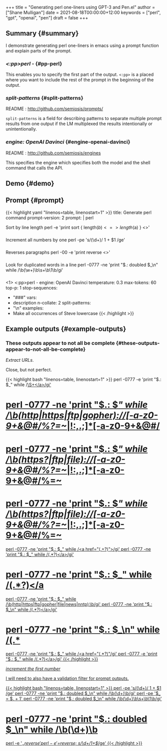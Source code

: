 +++
title = "Generating perl one-liners using GPT-3 and Pen.el"
author = ["Shane Mulligan"]
date = 2021-08-18T00:00:00+12:00
keywords = ["perl", "gpt", "openai", "pen"]
draft = false
+++

## Summary {#summary}

I demonstrate generating perl one-liners in
emacs using a prompt function and explain
parts of the prompt.


### _<:pp>perl -_ {#pp-perl}

This enables you to specify the first part of
the output. `<:pp>` is a placed where you want
to include the rest of the prompt in the
beginning of the output.


### _split-patterns_ {#split-patterns}

README
: <http://github.com/semiosis/prompts/>

`split-patterns` is a field for describing
patterns to separate multiple prompt results
from one output if the LM multiplexed the
results intentionally or unintentionally.


### _engine: OpenAI Davinci_ {#engine-openai-davinci}

README
: <http://github.com/semiosis/engines>

This specifies the engine which specifies both the model and
the shell command that calls the API.


## Demo {#demo}

<!-- Play on asciinema.com -->
<!-- <a title="asciinema recording" href="https://asciinema.org/a/OVwCp9NF9YENgOHwuAu55iqxq" target="_blank"><img alt="asciinema recording" src="https://asciinema.org/a/OVwCp9NF9YENgOHwuAu55iqxq.svg" /></a> -->
<!-- Play on the blog -->
<script src="https://asciinema.org/a/OVwCp9NF9YENgOHwuAu55iqxq.js" id="asciicast-OVwCp9NF9YENgOHwuAu55iqxq" async></script>


## Prompt {#prompt}

{{< highlight yaml "linenos=table, linenostart=1" >}}
title: Generate perl command
prompt-version: 2
prompt: |
  perl

  Sort by line length
  perl -e 'print sort { length($b) <=> length($a) } <>'
  ###
  Increment all numbers by one
  perl -pe 's/(\d+)/ 1 + $1 /ge'
  ###
  Reverses paragraphs
  perl -00 -e 'print reverse <>'
  ###
  Look for duplicated words in a line
  perl -0777 -ne 'print "$.: doubled $_\n" while /\b(\w+)\b\s+\b\1\b/gi'
  ###
  <1>
  <:pp>perl -
engine: OpenAI Davinci
temperature: 0.3
max-tokens: 60
top-p: 1
stop-sequences:
- "###"
vars:
- description
n-collate: 2
split-patterns:
- "\n"
examples:
- Make all occurrences of Steve lowercase
{{< /highlight >}}


## Example outputs {#example-outputs}


### These outputs appear to not all be complete {#these-outputs-appear-to-not-all-be-complete}

_Extract URLs_.

Close, but not perfect.

{{< highlight bash "linenos=table, linenostart=1" >}}
perl -0777 -e 'print "$.: $_" while /<a href="\S+">\S+<\/a>/gi'
# perl -0777 -ne 'print "$.: $_" while /\b(http|https|ftp|gopher):\/\/[-a-z0-9+&@#\/%?=~_|!:,.;]*[-a-z0-9+&@#\/
# perl -0777 -ne 'print "$.: $_" while /\b(https?|ftp|file):\/\/[-a-z0-9+&@#\/%?=~_|!:,.;]*[-a-z0-9+&@#\/%=~
# perl -0777 -ne 'print "$.: $_" while /\b(https?|ftp|file)://[-a-z0-9+&@#\/%?=~_|!:,.;]*[-a-z0-9+&@#\/%=~
perl -0777 -ne 'print "$.: $_" while /<a href="(.+?)">/gi'
perl -0777 -ne 'print "$.: $_" while /<a href="(.*?)">(.*?)<\/a>/gi'
# perl -0777 -ne 'print "$.: $_" while /<a href="(.*?)">(.*?)<\/a
perl -0777 -ne 'print "$.: $_" while /\b(http|https|ftp|gopher|file|news|nntp):\b/gi'
perl -0777 -ne 'print "$.: $_\n" while /<a href="(.*?)">(.*?)<\/a>/gi'
# perl -0777 -ne 'print "$.: $_\n" while /<a href="(.*?)">(.*
perl -0777 -ne 'print "$.: $_" while /<a href="(.*?)"/gi'
perl -0777 -e 'print "$.: $_" while /<a href="(.*?)">(.*?)<\/a>/gi'
{{< /highlight >}}

_increment the first number_

I will need to also have a validation filter for prompt outputs.

{{< highlight bash "linenos=table, linenostart=1" >}}
perl -pe 's/(\d+)/ 1 + $1 /ge'
perl -0777 -ne 'print "$.: doubled $_\n" while /\b(\d+)\b/gi'
perl -pe '$_ = $. + 1'
perl -0777 -ne 'print "$.: doubled $_\n" while /\b(\d+)\b\s+\b\1\b/gi'
# perl -0777 -ne 'print "$.: doubled $_\n" while /\b(\d+)\b
perl -e '$_=reverse'
perl -e '$_=reverse; s/\d+/1+$_/ge'
{{< /highlight >}}